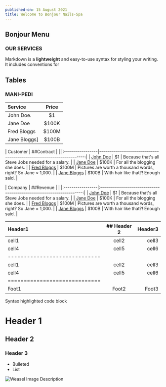 ```yaml
---
published-on: 15 August 2021
title: Welcome to Bonjour Nails-Spa
---
```


## Bonjour Menu

### OUR SERVICES

Markdown is a **lightweight** and easy-to-use syntax for styling your writing. It includes conventions for

## Tables

### MANI-PEDI

| Service          |          Price                                                        |
|:-----------------|:---------------------------------------------------------------------:|
| John Doe.        |                                                                     $1|
| Jane Doe         |                                                                  $100K|
| Fred Bloggs      |                                                                  $100M|
| Jane Bloggs]     |                                                                  $100B|

| Customer         |   ##Contract |                                                        |
|:-----------------|----------------------------------------------------------------------:|
| [John Doe](#)    | $1     | Because that's all Steve Jobs needed for a salary.           |
| [Jane Doe](#)    | $100K  | For all the blogging she does.                               |
| [Fred Bloggs](#) | $100M  | Pictures are worth a thousand words, right? So Jane × 1,000. |
| [Jane Bloggs](#) | $100B  | With hair like that?! Enough said.                           |

| Company          | ##Revenue |                                                           |
|:-----------------|:---------------------------------------------------------------------:|
| [John Doe](#)    | $1     | Because that's all Steve Jobs needed for a salary.           |
| [Jane Doe](#)    | $100K  | For all the blogging she does.                               |
| [Fred Bloggs](#) | $100M  | Pictures are worth a thousand words, right? So Jane × 1,000. |
| [Jane Bloggs](#) | $100B  | With hair like that?! Enough said.                           |

| Header1 | ## Header 2 | Header3 |
|:--------|:-------:|--------:|
| cell1   | cell2   | cell3   |
| cell4   | cell5   | cell6   |
|-----------------------------|
| cell1   | cell2   | cell3   |
| cell4   | cell5   | cell6   |
|=============================|
| Foot1   | Foot2   | Foot3   |

Syntax highlighted code block

# Header 1
## Header 2
### Header 3

- Bulleted
- List

![Weasel Image Description](https://www.thewrap.com/wp-content/uploads/2021/08/you-can-see-weasel-penis-in-the-suicide-squad.jpg "The Weasel")
